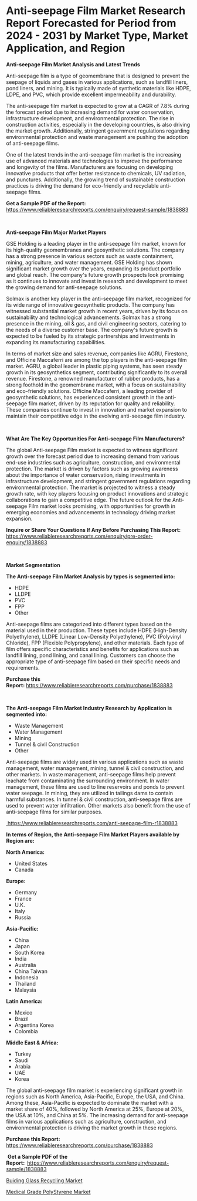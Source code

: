 <p><h1>Anti-seepage Film Market Research Report Forecasted for Period from 2024 -  2031 by Market Type, Market Application, and Region</h1></p><p><strong>Anti-seepage Film Market Analysis and Latest Trends</strong></p>
<p><p>Anti-seepage film is a type of geomembrane that is designed to prevent the seepage of liquids and gases in various applications, such as landfill liners, pond liners, and mining. It is typically made of synthetic materials like HDPE, LDPE, and PVC, which provide excellent impermeability and durability.</p><p>The anti-seepage film market is expected to grow at a CAGR of 7.8% during the forecast period due to increasing demand for water conservation, infrastructure development, and environmental protection. The rise in construction activities, especially in the developing countries, is also driving the market growth. Additionally, stringent government regulations regarding environmental protection and waste management are pushing the adoption of anti-seepage films.</p><p>One of the latest trends in the anti-seepage film market is the increasing use of advanced materials and technologies to improve the performance and longevity of the films. Manufacturers are focusing on developing innovative products that offer better resistance to chemicals, UV radiation, and punctures. Additionally, the growing trend of sustainable construction practices is driving the demand for eco-friendly and recyclable anti-seepage films.</p></p>
<p><strong>Get a Sample PDF of the Report:&nbsp;</strong> <a href="https://www.reliableresearchreports.com/enquiry/request-sample/1838883">https://www.reliableresearchreports.com/enquiry/request-sample/1838883</a></p>
<p>&nbsp;</p>
<p><strong>Anti-seepage Film Major Market Players</strong></p>
<p><p>GSE Holding is a leading player in the anti-seepage film market, known for its high-quality geomembranes and geosynthetic solutions. The company has a strong presence in various sectors such as waste containment, mining, agriculture, and water management. GSE Holding has shown significant market growth over the years, expanding its product portfolio and global reach. The company's future growth prospects look promising as it continues to innovate and invest in research and development to meet the growing demand for anti-seepage solutions.</p><p>Solmax is another key player in the anti-seepage film market, recognized for its wide range of innovative geosynthetic products. The company has witnessed substantial market growth in recent years, driven by its focus on sustainability and technological advancements. Solmax has a strong presence in the mining, oil & gas, and civil engineering sectors, catering to the needs of a diverse customer base. The company's future growth is expected to be fueled by its strategic partnerships and investments in expanding its manufacturing capabilities.</p><p>In terms of market size and sales revenue, companies like AGRU, Firestone, and Officine Maccaferri are among the top players in the anti-seepage film market. AGRU, a global leader in plastic piping systems, has seen steady growth in its geosynthetics segment, contributing significantly to its overall revenue. Firestone, a renowned manufacturer of rubber products, has a strong foothold in the geomembrane market, with a focus on sustainability and eco-friendly solutions. Officine Maccaferri, a leading provider of geosynthetic solutions, has experienced consistent growth in the anti-seepage film market, driven by its reputation for quality and reliability. These companies continue to invest in innovation and market expansion to maintain their competitive edge in the evolving anti-seepage film industry.</p></p>
<p>&nbsp;</p>
<p><strong>What Are The Key Opportunities For Anti-seepage Film Manufacturers?</strong></p>
<p><p>The global Anti-seepage Film market is expected to witness significant growth over the forecast period due to increasing demand from various end-use industries such as agriculture, construction, and environmental protection. The market is driven by factors such as growing awareness about the importance of water conservation, rising investments in infrastructure development, and stringent government regulations regarding environmental protection. The market is projected to witness a steady growth rate, with key players focusing on product innovations and strategic collaborations to gain a competitive edge. The future outlook for the Anti-seepage Film market looks promising, with opportunities for growth in emerging economies and advancements in technology driving market expansion.</p></p>
<p><strong>Inquire or Share Your Questions If Any Before Purchasing This Report:</strong> <a href="https://www.reliableresearchreports.com/enquiry/pre-order-enquiry/1838883">https://www.reliableresearchreports.com/enquiry/pre-order-enquiry/1838883</a></p>
<p>&nbsp;</p>
<p><strong>Market Segmentation</strong></p>
<p><strong>The Anti-seepage Film Market Analysis by types is segmented into:</strong></p>
<p><ul><li>HDPE</li><li>LLDPE</li><li>PVC</li><li>FPP</li><li>Other</li></ul></p>
<p><p>Anti-seepage films are categorized into different types based on the material used in their production. These types include HDPE (High-Density Polyethylene), LLDPE (Linear Low-Density Polyethylene), PVC (Polyvinyl Chloride), FPP (Flexible Polypropylene), and other materials. Each type of film offers specific characteristics and benefits for applications such as landfill lining, pond lining, and canal lining. Customers can choose the appropriate type of anti-seepage film based on their specific needs and requirements.</p></p>
<p><strong>Purchase this Report:&nbsp;</strong><a href="https://www.reliableresearchreports.com/purchase/1838883">https://www.reliableresearchreports.com/purchase/1838883</a></p>
<p>&nbsp;</p>
<p><strong>The Anti-seepage Film Market Industry Research by Application is segmented into:</strong></p>
<p><ul><li>Waste Management</li><li>Water Management</li><li>Mining</li><li>Tunnel & civil Construction</li><li>Other</li></ul></p>
<p><p>Anti-seepage films are widely used in various applications such as waste management, water management, mining, tunnel & civil construction, and other markets. In waste management, anti-seepage films help prevent leachate from contaminating the surrounding environment. In water management, these films are used to line reservoirs and ponds to prevent water seepage. In mining, they are utilized in tailings dams to contain harmful substances. In tunnel & civil construction, anti-seepage films are used to prevent water infiltration. Other markets also benefit from the use of anti-seepage films for similar purposes.</p></p>
<p><a href="https://www.reliableresearchreports.com/anti-seepage-film-r1838883">&nbsp;https://www.reliableresearchreports.com/anti-seepage-film-r1838883</a></p>
<p><strong>In terms of Region, the Anti-seepage Film Market Players available by Region are:</strong></p>
<p>
    <p> <strong> North America: </strong>
        <ul>
            <li>United States</li>
            <li>Canada</li>
        </ul>
        </p> 
    <p> <strong> Europe: </strong>
        <ul>
            <li>Germany</li>
            <li>France</li>
            <li>U.K.</li>
            <li>Italy</li>
            <li>Russia</li>
        </ul>
        </p> 
    <p> <strong> Asia-Pacific: </strong>
        <ul>
            <li>China</li>
            <li>Japan</li>
            <li>South Korea</li>
            <li>India</li>
            <li>Australia</li>
            <li>China Taiwan</li>
            <li>Indonesia</li>
            <li>Thailand</li>
            <li>Malaysia</li>
        </ul>
        </p> 
    <p> <strong> Latin America: </strong>
        <ul>
            <li>Mexico</li>
            <li>Brazil</li>
            <li>Argentina Korea</li>
            <li>Colombia</li>
        </ul>
        </p> 
    <p> <strong> Middle East & Africa: </strong>
        <ul>
            <li>Turkey</li>
            <li>Saudi</li>
            <li>Arabia</li>
            <li>UAE</li>
            <li>Korea</li>
        </ul>
    </p>
    </p>
<p><p>The global anti-seepage film market is experiencing significant growth in regions such as North America, Asia-Pacific, Europe, the USA, and China. Among these, Asia-Pacific is expected to dominate the market with a market share of 40%, followed by North America at 25%, Europe at 20%, the USA at 10%, and China at 5%. The increasing demand for anti-seepage films in various applications such as agriculture, construction, and environmental protection is driving the market growth in these regions.</p></p>
<p><strong>Purchase this Report: </strong><a href="https://www.reliableresearchreports.com/purchase/1838883">https://www.reliableresearchreports.com/purchase/1838883</a></p>
<p>&nbsp;<strong>Get a Sample PDF of the Report:&nbsp;&nbsp;</strong><a href="https://www.reliableresearchreports.com/enquiry/request-sample/1838883">https://www.reliableresearchreports.com/enquiry/request-sample/1838883</a></p>
<p><strong></strong></p>
<p><p><a href="https://github.com/sahltyb2/Market-Research-Report-List-1/blob/main/buiding-glass-recycling-market.md">Buiding Glass Recycling Market</a></p><p><a href="https://github.com/setiawananhar13/Market-Research-Report-List-1/blob/main/medical-grade-polystyrene-market.md">Medical Grade PolyStyrene Market</a></p></p>